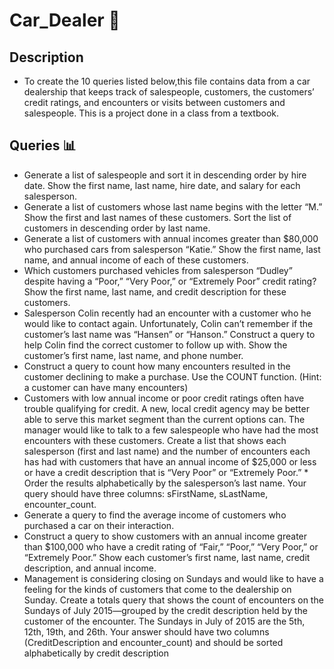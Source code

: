 # Car_Dealer 🚙

## Description

* To create the 10 queries listed below,this file contains data from a car dealership that keeps track of salespeople, customers, the customers’ credit ratings, and encounters or visits between customers and salespeople. This is a project done in a class from a textbook.

## Queries 📊

* Generate a list of salespeople and sort it in descending order by hire date. Show the first name, last name, hire date, and salary for each salesperson.
* Generate a list of customers whose last name begins with the letter “M.” Show the first and last names of these customers.  Sort the list of customers in descending order by last name. 
* Generate a list of customers with annual incomes greater than $80,000 who purchased cars from salesperson “Katie.” Show the first name, last name, and annual income of each of these customers.
* Which customers purchased vehicles from salesperson “Dudley” despite having a “Poor,” “Very Poor,” or “Extremely Poor” credit rating? Show the first name, last name, and credit description for these customers.
* Salesperson Colin recently had an encounter with a customer who he would like to contact again. Unfortunately, Colin can’t remember if the customer’s last name was “Hansen” or “Hanson.” Construct a query to help Colin find the correct customer to follow up with. Show the customer’s first name, last name, and phone number.
* Construct a query to count how many encounters resulted in the customer declining to make a purchase. Use the COUNT function. (Hint: a customer can have many encounters)
* Customers with low annual income or poor credit ratings often have trouble qualifying for credit. A new, local credit agency may be better able to serve this market segment than the current options can. The manager would like to talk to a few salespeople who have had the most encounters with these customers. Create a list that shows each salesperson (first and last name) and the number of encounters each has had with customers that have an annual income of $25,000 or less or have a credit description that is “Very Poor” or “Extremely Poor.” * Order the results alphabetically by the salesperson’s last name. Your query should have three columns: sFirstName, sLastName, encounter_count.
* Generate a query to find the average income of customers who purchased a car on their interaction.
* Construct a query to show customers with an annual income greater than $100,000 who have a credit rating of “Fair,” “Poor,” “Very Poor,” or “Extremely Poor.” Show each customer’s first name, last name, credit description, and annual income.
* Management is considering closing on Sundays and would like to have a feeling for the kinds of customers that come to the dealership on Sunday. Create a totals query that shows the count of encounters on the Sundays of July 2015—grouped by the credit description held by the customer of the encounter. The Sundays in July of 2015 are the 5th, 12th, 19th, and 26th. Your answer should have two columns (CreditDescription and encounter_count) and should be sorted alphabetically by credit description
